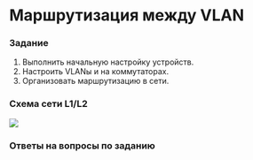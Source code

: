 # Маршрутизация между VLAN
### Задание

1. Выполнить начальную настройку устройств.
2. Настроить VLANы и на коммутаторах.
3. Организовать маршрутизацию в сети.

### Схема сети L1/L2

![](network_lab01.drawio)

### Ответы на вопросы по заданию
